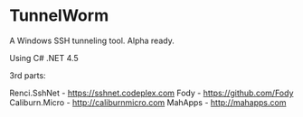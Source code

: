 # TunnelWorm

A Windows SSH tunneling tool. 
Alpha ready.

Using C# .NET 4.5

3rd parts: 

Renci.SshNet - https://sshnet.codeplex.com
Fody - https://github.com/Fody
Caliburn.Micro - http://caliburnmicro.com
MahApps - http://mahapps.com